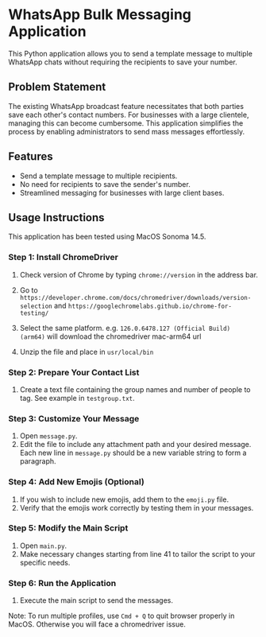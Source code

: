 # WhatsApp Bulk Messaging Application
This Python application allows you to send a template message to multiple WhatsApp chats without requiring the recipients to save your number.

## Problem Statement
The existing WhatsApp broadcast feature necessitates that both parties save each other's contact numbers. For businesses with a large clientele, managing this can become cumbersome. This application simplifies the process by enabling administrators to send mass messages effortlessly.

## Features
* Send a template message to multiple recipients.
* No need for recipients to save the sender's number.
* Streamlined messaging for businesses with large client bases.

## Usage Instructions
This application has been tested using MacOS Sonoma 14.5.

### Step 1: Install ChromeDriver
1. Check version of Chrome by typing `chrome://version` in the address bar.

2. Go to `https://developer.chrome.com/docs/chromedriver/downloads/version-selection` and `https://googlechromelabs.github.io/chrome-for-testing/`

3. Select the same platform.
e.g. `126.0.6478.127 (Official Build) (arm64)` will download the chromedriver mac-arm64 url

4. Unzip the file and place in `usr/local/bin`

### Step 2: Prepare Your Contact List
1. Create a text file containing the group names and number of people to tag. See example in `testgroup.txt`.

### Step 3: Customize Your Message
1. Open `message.py`.
2. Edit the file to include any attachment path and your desired message. Each new line in `message.py` should be a new variable string to form a paragraph.

### Step 4: Add New Emojis (Optional)
1. If you wish to include new emojis, add them to the `emoji.py` file.
2. Verify that the emojis work correctly by testing them in your messages.

### Step 5: Modify the Main Script
1. Open `main.py`.
2. Make necessary changes starting from line 41 to tailor the script to your specific needs.

### Step 6: Run the Application
1. Execute the main script to send the messages.

Note: To run multiple profiles, use `Cmd + Q` to quit browser properly in MacOS. Otherwise you will face a chromedriver issue.